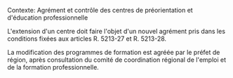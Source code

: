 Contexte: Agrément et contrôle des centres de préorientation  et d'éducation professionnelle

L'extension d'un centre doit faire l'objet d'un nouvel agrément pris dans les conditions fixées aux articles R. 5213-27 et R. 5213-28.

La modification des programmes de formation est agréée par le préfet de région, après consultation du comité de coordination régional de l'emploi et de la formation professionnelle.